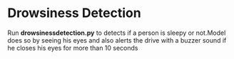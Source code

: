 # Drowsiness Detection
Run **drowsinessdetection.py**  to detects if a person is sleepy or not.Model does so by seeing his eyes and also alerts the drive with a buzzer sound if he closes his eyes for more than 10 seconds
 
